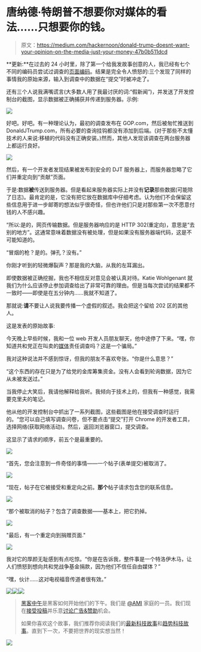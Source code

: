 # 唐纳德·特朗普不想要你对媒体的看法……只想要你的钱。

> 原文：<https://medium.com/hackernoon/donald-trump-doesnt-want-your-opinion-on-the-media-just-your-money-47b0b511dcd>

**更新:**在过去的 24 小时里，除了第一个给我发故事创意的人，我已经有七个不同的编码员尝试过调查的[页面编码](https://hackernoon.com/tagged/page-code)。结果是完全令人愤怒的:三个发现了同样的事情我的原始来源，输入到调查中的数据在“提交”时被冲走了。

还有三个人说我满嘴谎言(大多数人用了我最讨厌的词:“假新闻”)，并发送了开发控制台的截图，显示数据被正确捕获并传递到服务器。示例:

![](img/27bb0a9470e647092eae4d3efcf96afe.png)

好吧。好吧。有一种理论认为，最初的调查发布在 GOP.com，然后被匆忙推送到 DonaldJTrump.com，所有必要的查询挂钩都没有添加到后端。(对于那些不太懂技术的人来说:移植的代码没有正确安装。)然而，其他人发现该调查在两台服务器上都运行良好。

![](img/69c7ad82f436d5650a9aa755c594f00a.png)

然后，有一个开发者发现结果被发布到安全的 DJT 服务器上，而服务器忽略了它们并重定向到“贡献”页面。

于是:数据**被**传送到服务器。但是看起来服务器实际上并没有**记录**那些数据(可能除了日志)。最肯定的是，它没有把它放在数据库中仔细考虑。认为他们不会保留这些信息用于进一步邮寄的想法似乎很奇怪，但也许他们只是对那些第一次不愿意付钱的人不感兴趣。

“所以:是的，网页传输数据。但是服务器响应的是 HTTP 302(重定向)，意思是“去别的地方”。这通常意味着数据没有被处理，但是如果没有服务器端代码，这是不可能知道的。

“冒烟的枪？是的。弹孔？没有。”

你刚才听到的轻微爆裂声？那是我的大脑，从我的左耳漏出。

即使数据被正确挖掘，我也不相信反对意见会被认真对待。Katie Wohlgenant 就我们为什么应该停止参加调查给出了非常可靠的理由。但是当每次尝试的结果都不一致时——即使是在五分钟内……我就不知道了。

那就说:**请**不要让人说我要传播一个虚假的叙述。我会把这个留给 202 区的其他人。

这是发表的原始故事:

今天晚上早些时候，我和一位 web 开发人员朋友聊天，他中途停了下来。“嘿，你知道共和党正在叫卖的[媒体](https://hackernoon.com/tagged/media)责任调查吗？这是一个骗局。”

我对这种说法并不感到惊讶，但我的朋友不喜欢夸张。“你是什么意思？”

“这个东西的存在只是为了给党的金库筹集资金。没有人会看到轮询数据，因为它从未被发送过。”

当我停止大笑后，我请他解释给我听。我倾向于技术上的，但我有一种感觉，我需要克里夫的笔记。

他从他的开发控制台中抓出了一系列截图，这些截图是他在接受调查时运行的。“您可以自己填写调查问卷，但不要点击“提交”打开 Chrome 的开发者工具，选择网络(获取网络活动)。然后，返回浏览器窗口，提交调查。

这显示了请求的顺序，前五个是最重要的。

![](img/32c4824f7664ba9926a7bcd896040b91.png)

“首先，您会注意到一件奇怪的事情——一个帖子(表单提交)被取消了。

![](img/89c54c5d408995fec06631f425fe41a7.png)

“现在，帖子在它被接受和重定向之前。**那个**帖子请求包含您的联系信息。

![](img/12e1d253338c0b4ac09b9261ae90a479.png)

“那个被取消的帖子？包含了调查数据——基本上，把它扔掉。

![](img/630c98dec67eca5171dae746d6df1c45.png)

"最后，有一个重定向到捐赠页面."

![](img/77471d018339e73a9df4df3da605c540.png)

我对它的厚颜无耻感到有点吃惊。“你是在告诉我，整件事是一个特洛伊木马，让人们愤怒到想向共和党战争基金捐款，因为他们不信任自由媒体？”

“嘿，伙计……这对电视福音传道者很有效。”

[![](img/50ef4044ecd4e250b5d50f368b775d38.png)](http://bit.ly/HackernoonFB)[![](img/979d9a46439d5aebbdcdca574e21dc81.png)](https://goo.gl/k7XYbx)[![](img/2930ba6bd2c12218fdbbf7e02c8746ff.png)](https://goo.gl/4ofytp)

> [黑客中午](http://bit.ly/Hackernoon)是黑客如何开始他们的下午。我们是 [@AMI](http://bit.ly/atAMIatAMI) 家庭的一员。我们现在[接受投稿](http://bit.ly/hackernoonsubmission)并乐意[讨论广告&赞助](mailto:partners@amipublications.com)机会。
> 
> 如果你喜欢这个故事，我们推荐你阅读我们的[最新科技故事](http://bit.ly/hackernoonlatestt)和[趋势科技故事](https://hackernoon.com/trending)。直到下一次，不要把世界的现实想当然！

![](img/be0ca55ba73a573dce11effb2ee80d56.png)
